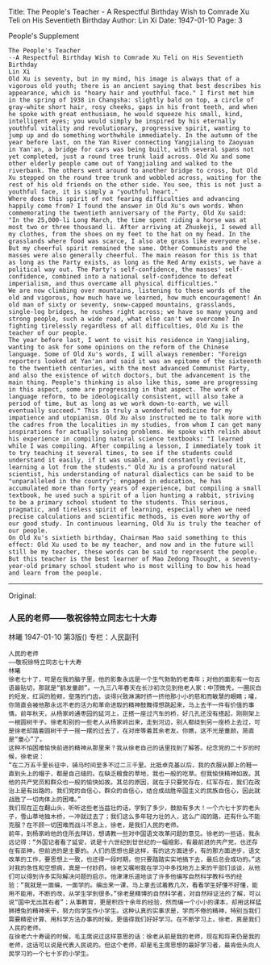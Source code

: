 Title: The People's Teacher - A Respectful Birthday Wish to Comrade Xu Teli on His Seventieth Birthday
Author: Lin Xi
Date: 1947-01-10
Page: 3

People's Supplement

    The People's Teacher
    --A Respectful Birthday Wish to Comrade Xu Teli on His Seventieth Birthday
    Lin Xi
    Old Xu is seventy, but in my mind, his image is always that of a vigorous old youth; there is an ancient saying that best describes his appearance, which is "hoary hair and youthful face." I first met him in the spring of 1938 in Changsha: slightly bald on top, a circle of gray-white short hair, rosy cheeks, gaps in his front teeth, and when he spoke with great enthusiasm, he would squeeze his small, kind, intelligent eyes; you would simply be inspired by his eternally youthful vitality and revolutionary, progressive spirit, wanting to jump up and do something worthwhile immediately. In the autumn of the year before last, on the Yan River connecting Yangjialing to Zaoyuan in Yan'an, a bridge for cars was being built, with several spans not yet completed, just a round tree trunk laid across. Old Xu and some other elderly people came out of Yangjialing and walked to the riverbank. The others went around to another bridge to cross, but Old Xu stepped on the round tree trunk and wobbled across, waiting for the rest of his old friends on the other side. You see, this is not just a youthful face, it is simply a "youthful heart."
    Where does this spirit of not fearing difficulties and advancing happily come from? I found the answer in Old Xu's own words. When commemorating the twentieth anniversary of the Party, Old Xu said:
    "In the 25,000-li Long March, the time spent riding a horse was at most two or three thousand li. After arriving at Zhuokeji, I sewed all my clothes, from the shoes on my feet to the hat on my head. In the grasslands where food was scarce, I also ate grass like everyone else. But my cheerful spirit remained the same. Other Communists and the masses were also generally cheerful. The main reason for this is that as long as the Party exists, as long as the Red Army exists, we have a political way out. The Party's self-confidence, the masses' self-confidence, combined into a national self-confidence to defeat imperialism, and thus overcame all physical difficulties."
    We are now climbing over mountains, listening to these words of the old and vigorous, how much have we learned, how much encouragement! An old man of sixty or seventy, snow-capped mountains, grasslands, single-log bridges, he rushes right across; we have so many young and strong people, such a wide road, what else can't we overcome? In fighting tirelessly regardless of all difficulties, Old Xu is the teacher of our people.
    The year before last, I went to visit his residence in Yangjialing, wanting to ask for some opinions on the reform of the Chinese language. Some of Old Xu's words, I will always remember: "Foreign reporters looked at Yan'an and said it was an epitome of the sixteenth to the twentieth centuries, with the most advanced Communist Party, and also the existence of witch doctors, but the advancement is the main thing. People's thinking is also like this, some are progressing in this aspect, some are progressing in that aspect. The work of language reform, to be ideologically consistent, will also take a period of time, but as long as we work down-to-earth, we will eventually succeed." This is truly a wonderful medicine for my impatience and utopianism. Old Xu also instructed me to talk more with the cadres from the localities in my studies, from whom I can get many inspirations for actually solving problems. He spoke with relish about his experience in compiling natural science textbooks: "I learned while I was compiling. After compiling a lesson, I immediately took it to try teaching it several times, to see if the students could understand it easily, if it was usable, and constantly revised it, learning a lot from the students." Old Xu is a profound natural scientist, his understanding of natural dialectics can be said to be "unparalleled in the country"; engaged in education, he has accumulated more than forty years of experience, but compiling a small textbook, he used such a spirit of a lion hunting a rabbit, striving to be a primary school student to the students. This serious, pragmatic, and tireless spirit of learning, especially when we need precise calculations and scientific methods, is even more worthy of our good study. In continuous learning, Old Xu is truly the teacher of our people.
    On Old Xu's sixtieth birthday, Chairman Mao said something to this effect: Old Xu used to be my teacher, and now and in the future will still be my teacher, these words can be said to represent the people. But this teacher is the best learner of Mao Zedong Thought, a seventy-year-old primary school student who is most willing to bow his head and learn from the people.



<hr /> 

Original: 


### 人民的老师——敬祝徐特立同志七十大寿
林曦
1947-01-10
第3版()
专栏：人民副刊

    人民的老师
    ——敬祝徐特立同志七十大寿
    林曦
    徐老七十了，可是在我的脑子里，他的影象永远是一个生气勃勃的老青年；对他的面影有一句古语最贴切，那就是“鹤发童颜”。一九三八年春天在长沙初次见到他老人家：中顶微秃，一圈灰白的短发，红润的脸颊，壑落的门齿，谈得兴致淋漓时挤一挤他那小小的慈和而敏慧的眼睛；嚯，你简直会被他那永远不老的活力和革命进取的精神鼓舞得想跳起来，马上去干一件有价值的事情。前年秋天，从杨家岭通枣园的延河上，正搭一座过汽车的桥，好几孔还没有搭起，刚刚架上一根圆树干子。徐老和别的一些老人从杨家岭出来，走到河边，别人都绕到另一座桥上去过，可是徐老却踏着圆树干子一摇一摆的过去了，在对岸等着其余老友。你瞧，这不光是童颜，简直是“童心”了。
    这种不怕困难愉快前进的精神从那里来？我从徐老自己的话里找到了解答。纪念党的二十岁的时候，徐老说：
    “在二万五千里长征中，骑马时间至多不过二三千里。比抵卓克基以后，我的衣服从脚上的鞋一直到头上的帽子，都是自己缝的。在缺乏粮食的草地，我也一般的吃草。但我愉快精神如故。其他的共产党员和群众也一般的愉快如故。其总的原因，就在于只要党存在，红军存在，我们在政治上是有出路的。我们党的自信心，群众的自信心，结合成战胜帝国主义的民族自信心，因此就战胜了一切肉体上的困难。”
    我们现在正在翻山头，听听这些老当益壮的话，学到了多少，鼓励有多大！一个六七十岁的老头子，雪山草地独木桥，一冲就过去了；我们这么多年轻力壮的人，这么广阔的路，还有什么不能克服？在不顾一切困难而战斗不息上，徐老，是我们人民的老师。
    前年，到杨家岭他的住所去拜访，想请教一些对中国语文改革问题的意见。徐老的一些话，我永远记得：“外国记者看了延安，说是十六世纪到廿世纪的一幅缩影，有最前进的共产党，也还存在有巫神，但前进的是主要的。人们的思想也是这样，有的这方面进步，有的那方面进步，语文改革的工作，要思想上一致，也还得一段时期，但只要踏踏实实地搞下去，最后总会成功的。”这对我的急性和空想病，真是一付妙药。徐老又嘱咐我在学习中多找地方上来的干部们谈谈，从他们可以得到许多实际解决问题的启示。他津津乐道地谈了许多他编写自然科学教科书的经验：“我就是一面编，一面学的。编出来一课，马上拿去试着教几次，看看学生好懂不好懂，能用不能用，不断的改，从学生学到很多。”徐老是精博的自然科学者，对自然辩证法的了解，可以说“国中无出其右者”；从事教育，更是积四十余年的经验，然而编一个小小的课本，却用这样猛狮搏兔的精神来干，努力向学生作小学生。这种认真的实事求是，学而不倦的精神，特别当我们需要精密计算、用科学方法办事的时候，更值得我们好好学习。在不断学习上，徐老，真是我们人民的老师。
    在徐老六十寿诞的时候，毛主席说过这样意思的话：徐老从前是我的老师，现在和将来仍是我的老师，这话可以说是代表人民说的。但这个老师，却是毛主席思想的最好学习者，最肯低头向人民学习的一个七十岁的小学生。
